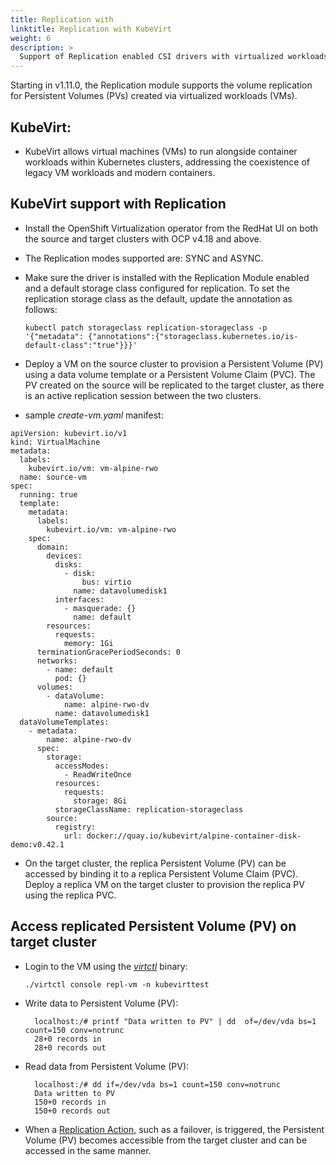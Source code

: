 ```yaml
---
title: Replication with
linktitle: Replication with KubeVirt
weight: 6
description: >
  Support of Replication enabled CSI drivers with virtualized workloads.
---
```


Starting in v1.11.0, the Replication module supports the volume replication for
Persistent Volumes (PVs) created via virtualized workloads (VMs).

## KubeVirt:

- KubeVirt allows virtual machines (VMs) to run alongside container workloads
  within Kubernetes clusters, addressing the coexistence of legacy VM workloads
  and modern containers.

## KubeVirt support with Replication

- Install the OpenShift Virtualization operator from the RedHat UI on both the
  source and target clusters with OCP v4.18 and above.
- The Replication modes supported are: SYNC and ASYNC.

- Make sure the driver is installed with the Replication Module enabled and a
  default storage class configured for replication. To set the replication
  storage class as the default, update the annotation as follows:

  ```
  kubectl patch storageclass replication-storageclass -p '{"metadata": {"annotations":{"storageclass.kubernetes.io/is-default-class":"true"}}}'
  ```

- Deploy a VM on the source cluster to provision a Persistent Volume (PV) using
  a data volume template or a Persistent Volume Claim (PVC). The PV created on
  the source will be replicated to the target cluster, as there is an active
  replication session between the two clusters.

- sample _create-vm.yaml_ manifest:

```
apiVersion: kubevirt.io/v1
kind: VirtualMachine
metadata:
  labels:
    kubevirt.io/vm: vm-alpine-rwo
  name: source-vm
spec:
  running: true
  template:
    metadata:
      labels:
        kubevirt.io/vm: vm-alpine-rwo
    spec:
      domain:
        devices:
          disks:
            - disk:
                bus: virtio
              name: datavolumedisk1
          interfaces:
            - masquerade: {}
              name: default
        resources:
          requests:
            memory: 1Gi
      terminationGracePeriodSeconds: 0
      networks:
        - name: default
          pod: {}
      volumes:
        - dataVolume:
            name: alpine-rwo-dv
          name: datavolumedisk1
  dataVolumeTemplates:
    - metadata:
        name: alpine-rwo-dv
      spec:
        storage:
          accessModes:
            - ReadWriteOnce
          resources:
            requests:
              storage: 8Gi
          storageClassName: replication-storageclass
        source:
          registry:
            url: docker://quay.io/kubevirt/alpine-container-disk-demo:v0.42.1
```

- On the target cluster, the replica Persistent Volume (PV) can be accessed by
  binding it to a replica Persistent Volume Claim (PVC). Deploy a replica VM on
  the target cluster to provision the replica PV using the replica PVC.

## Access replicated Persistent Volume (PV) on target cluster

- Login to the VM using the
  _[virtctl](https://kubevirt.io/user-guide/user_workloads/virtctl_client_tool/)_
  binary:

  ```
  ./virtctl console repl-vm -n kubevirttest
  ```

- Write data to Persistent Volume (PV):

  ```
    localhost:/# printf "Data written to PV" | dd  of=/dev/vda bs=1 count=150 conv=notrunc
    28+0 records in
    28+0 records out
  ```

- Read data from Persistent Volume (PV):
  ```
    localhost:/# dd if=/dev/vda bs=1 count=150 conv=notrunc
    Data written to PV
    150+0 records in
    150+0 records out
  ```
- When a
  [Replication Action](https://dell.github.io/csm-docs/docs/replication/replication-actions/),
  such as a failover, is triggered, the Persistent Volume (PV) becomes
  accessible from the target cluster and can be accessed in the same manner.
